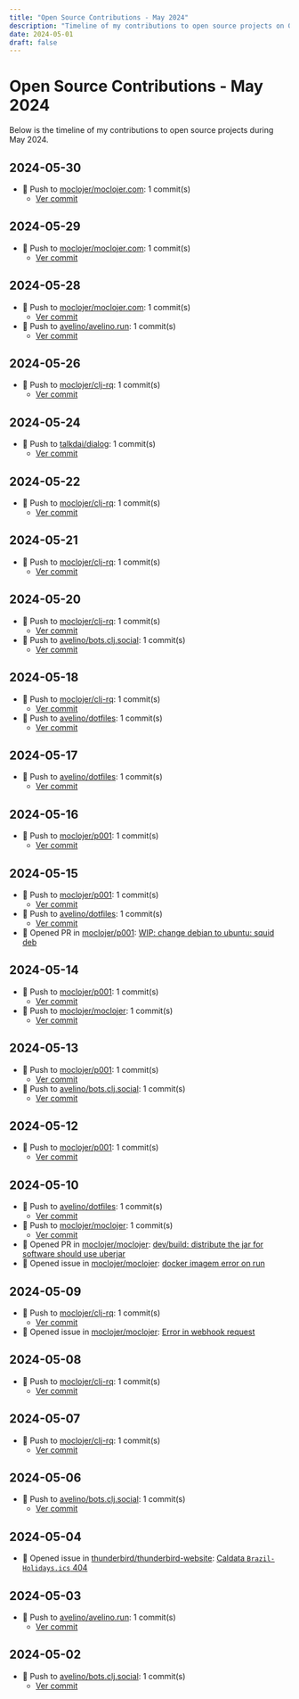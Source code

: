```yaml
---
title: "Open Source Contributions - May 2024"
description: "Timeline of my contributions to open source projects on GitHub during May 2024."
date: 2024-05-01
draft: false
---
```


# Open Source Contributions - May 2024

Below is the timeline of my contributions to open source projects during May 2024.

## 2024-05-30

- 🔨 Push to [moclojer/moclojer.com](https://github.com/moclojer/moclojer.com): 1 commit(s)
  - [Ver commit](https://github.com/avelino?tab=overview&from=2024-05-01&to=2024-05-31)

## 2024-05-29

- 🔨 Push to [moclojer/moclojer.com](https://github.com/moclojer/moclojer.com): 1 commit(s)
  - [Ver commit](https://github.com/avelino?tab=overview&from=2024-05-01&to=2024-05-31)

## 2024-05-28

- 🔨 Push to [moclojer/moclojer.com](https://github.com/moclojer/moclojer.com): 1 commit(s)
  - [Ver commit](https://github.com/avelino?tab=overview&from=2024-05-01&to=2024-05-31)
- 🔨 Push to [avelino/avelino.run](https://github.com/avelino/avelino.run): 1 commit(s)
  - [Ver commit](https://github.com/avelino?tab=overview&from=2024-05-01&to=2024-05-31)

## 2024-05-26

- 🔨 Push to [moclojer/clj-rq](https://github.com/moclojer/clj-rq): 1 commit(s)
  - [Ver commit](https://github.com/avelino?tab=overview&from=2024-05-01&to=2024-05-31)

## 2024-05-24

- 🔨 Push to [talkdai/dialog](https://github.com/talkdai/dialog): 1 commit(s)
  - [Ver commit](https://github.com/avelino?tab=overview&from=2024-05-01&to=2024-05-31)

## 2024-05-22

- 🔨 Push to [moclojer/clj-rq](https://github.com/moclojer/clj-rq): 1 commit(s)
  - [Ver commit](https://github.com/avelino?tab=overview&from=2024-05-01&to=2024-05-31)

## 2024-05-21

- 🔨 Push to [moclojer/clj-rq](https://github.com/moclojer/clj-rq): 1 commit(s)
  - [Ver commit](https://github.com/avelino?tab=overview&from=2024-05-01&to=2024-05-31)

## 2024-05-20

- 🔨 Push to [moclojer/clj-rq](https://github.com/moclojer/clj-rq): 1 commit(s)
  - [Ver commit](https://github.com/avelino?tab=overview&from=2024-05-01&to=2024-05-31)
- 🔨 Push to [avelino/bots.clj.social](https://github.com/avelino/bots.clj.social): 1 commit(s)
  - [Ver commit](https://github.com/avelino?tab=overview&from=2024-05-01&to=2024-05-31)

## 2024-05-18

- 🔨 Push to [moclojer/clj-rq](https://github.com/moclojer/clj-rq): 1 commit(s)
  - [Ver commit](https://github.com/avelino?tab=overview&from=2024-05-01&to=2024-05-31)
- 🔨 Push to [avelino/dotfiles](https://github.com/avelino/dotfiles): 1 commit(s)
  - [Ver commit](https://github.com/avelino?tab=overview&from=2024-05-01&to=2024-05-31)

## 2024-05-17

- 🔨 Push to [avelino/dotfiles](https://github.com/avelino/dotfiles): 1 commit(s)
  - [Ver commit](https://github.com/avelino?tab=overview&from=2024-05-01&to=2024-05-31)

## 2024-05-16

- 🔨 Push to [moclojer/p001](https://github.com/moclojer/p001): 1 commit(s)
  - [Ver commit](https://github.com/avelino?tab=overview&from=2024-05-01&to=2024-05-31)

## 2024-05-15

- 🔨 Push to [moclojer/p001](https://github.com/moclojer/p001): 1 commit(s)
  - [Ver commit](https://github.com/avelino?tab=overview&from=2024-05-01&to=2024-05-31)
- 🔨 Push to [avelino/dotfiles](https://github.com/avelino/dotfiles): 1 commit(s)
  - [Ver commit](https://github.com/avelino?tab=overview&from=2024-05-01&to=2024-05-31)
- 🔀 Opened PR in [moclojer/p001](https://github.com/moclojer/p001): [WIP: change debian to ubuntu: squid deb](https://github.com/moclojer/p001/pull/1)

## 2024-05-14

- 🔨 Push to [moclojer/p001](https://github.com/moclojer/p001): 1 commit(s)
  - [Ver commit](https://github.com/avelino?tab=overview&from=2024-05-01&to=2024-05-31)
- 🔨 Push to [moclojer/moclojer](https://github.com/moclojer/moclojer): 1 commit(s)
  - [Ver commit](https://github.com/avelino?tab=overview&from=2024-05-01&to=2024-05-31)

## 2024-05-13

- 🔨 Push to [moclojer/p001](https://github.com/moclojer/p001): 1 commit(s)
  - [Ver commit](https://github.com/avelino?tab=overview&from=2024-05-01&to=2024-05-31)
- 🔨 Push to [avelino/bots.clj.social](https://github.com/avelino/bots.clj.social): 1 commit(s)
  - [Ver commit](https://github.com/avelino?tab=overview&from=2024-05-01&to=2024-05-31)

## 2024-05-12

- 🔨 Push to [moclojer/p001](https://github.com/moclojer/p001): 1 commit(s)
  - [Ver commit](https://github.com/avelino?tab=overview&from=2024-05-01&to=2024-05-31)

## 2024-05-10

- 🔨 Push to [avelino/dotfiles](https://github.com/avelino/dotfiles): 1 commit(s)
  - [Ver commit](https://github.com/avelino?tab=overview&from=2024-05-01&to=2024-05-31)
- 🔨 Push to [moclojer/moclojer](https://github.com/moclojer/moclojer): 1 commit(s)
  - [Ver commit](https://github.com/avelino?tab=overview&from=2024-05-01&to=2024-05-31)
- 🔀 Opened PR in [moclojer/moclojer](https://github.com/moclojer/moclojer): [dev/build: distribute the jar for software should use uberjar](https://github.com/moclojer/moclojer/pull/260)
- 🐛 Opened issue in [moclojer/moclojer](https://github.com/moclojer/moclojer): [docker imagem error on run ](https://github.com/moclojer/moclojer/issues/259)

## 2024-05-09

- 🔨 Push to [moclojer/clj-rq](https://github.com/moclojer/clj-rq): 1 commit(s)
  - [Ver commit](https://github.com/avelino?tab=overview&from=2024-05-01&to=2024-05-31)
- 🐛 Opened issue in [moclojer/moclojer](https://github.com/moclojer/moclojer): [Error in webhook request](https://github.com/moclojer/moclojer/issues/258)

## 2024-05-08

- 🔨 Push to [moclojer/clj-rq](https://github.com/moclojer/clj-rq): 1 commit(s)
  - [Ver commit](https://github.com/avelino?tab=overview&from=2024-05-01&to=2024-05-31)

## 2024-05-07

- 🔨 Push to [moclojer/clj-rq](https://github.com/moclojer/clj-rq): 1 commit(s)
  - [Ver commit](https://github.com/avelino?tab=overview&from=2024-05-01&to=2024-05-31)

## 2024-05-06

- 🔨 Push to [avelino/bots.clj.social](https://github.com/avelino/bots.clj.social): 1 commit(s)
  - [Ver commit](https://github.com/avelino?tab=overview&from=2024-05-01&to=2024-05-31)

## 2024-05-04

- 🐛 Opened issue in [thunderbird/thunderbird-website](https://github.com/thunderbird/thunderbird-website): [Caldata `Brazil-Holidays.ics` 404](https://github.com/thunderbird/thunderbird-website/issues/572)

## 2024-05-03

- 🔨 Push to [avelino/avelino.run](https://github.com/avelino/avelino.run): 1 commit(s)
  - [Ver commit](https://github.com/avelino?tab=overview&from=2024-05-01&to=2024-05-31)

## 2024-05-02

- 🔨 Push to [avelino/bots.clj.social](https://github.com/avelino/bots.clj.social): 1 commit(s)
  - [Ver commit](https://github.com/avelino?tab=overview&from=2024-05-01&to=2024-05-31)

